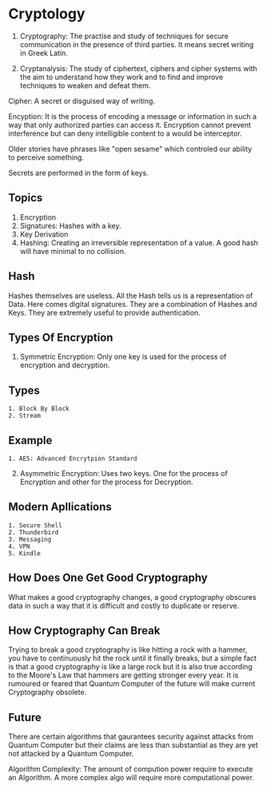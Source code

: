 # Cryptology

1. Cryptography:	The practise and study of techniques for secure communication in the presence of third parties. It means secret writing in Greek Latin.

2. Cryptanalysis:	The study of ciphertext, ciphers and cipher systems with the aim to understand how they work and to find and improve techniques to weaken and defeat them.

Cipher: A secret or disguised way of writing.

Encyption: It is the process of encoding a message or information in such a way that only authorized parties can access it. Encryption cannot prevent interference but can deny intelligible content to a would be interceptor.

Older stories have phrases like "open sesame" which controled our ability to perceive something.

Secrets are performed in the form of keys.

## Topics

1. Encryption
2. Signatures: Hashes with a key.
3. Key Derivation
4. Hashing: Creating an irreversible representation of a value. A good hash will have minimal to no collision.

## Hash

Hashes themselves are useless. All the Hash tells us is a representation of Data. Here comes digital signatures. They are a combination of Hashes and Keys. They are extremely useful to provide authentication.

## Types Of Encryption

1. Symmetric Encryption: Only one key is used for the process of encryption and decryption.

## Types

	1. Block By Block
	2. Stream

## Example

	1. AES: Advanced Encrytpion Standard

2. Asymmetric Encryption: Uses two keys. One for the process of Encryption and other for the process for Decryption.

## Modern Apllications

	1. Secure Shell
	2. Thunderbird
	3. Messaging
	4. VPN
	5. Kindle

## How Does One Get Good Cryptography

What makes a good cryptography changes, a good cryptography obscures data in such a way that it is difficult and costly to duplicate or reserve. 

## How Cryptography Can Break

Trying to break a good cryptography is like hitting a rock with a hammer, you have to continuously hit the rock until it finally breaks, but a simple fact is that a good cryptography is like a large rock but it is also true according to the Moore's Law that hammers are getting stronger every year. It is rumoured or feared that Quantum Computer of the future will make current Cryptography obsolete.

## Future

There are certain algorithms that gaurantees security against attacks from Quantum Computer but their claims are less than substantial as they are yet not attacked by a Quantum Computer. 

Algorithm Complexity: The amount of compution power require to execute an Algorithm. A more complex algo will require more computational power.